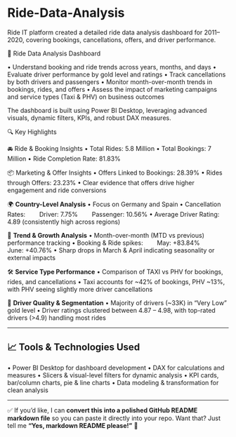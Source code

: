 # Ride-Data-Analysis
Ride IT platform created a detailed ride data analysis dashboard for 2011–2020, covering bookings, cancellations, offers, and driver performance.

🚀 Ride Data Analysis Dashboard

• Understand booking and ride trends across years, months, and days
• Evaluate driver performance by gold level and ratings
• Track cancellations by both drivers and passengers
• Monitor month-over-month trends in bookings, rides, and offers
• Assess the impact of marketing campaigns and service types (Taxi & PHV) on business outcomes

The dashboard is built using Power BI Desktop, leveraging advanced visuals, dynamic filters, KPIs, and robust DAX measures.

🔍 Key Highlights

🚘 Ride & Booking Insights
• Total Rides: 5.8 Million
• Total Bookings: 7 Million
• Ride Completion Rate: 81.83%

📦 Marketing & Offer Insights
• Offers Linked to Bookings: 28.39%
• Rides through Offers: 23.23%
• Clear evidence that offers drive higher engagement and ride conversions

🌍 **Country-Level Analysis**
• Focus on Germany and Spain
• Cancellation Rates:
  Driver: 7.75%
  Passenger: 10.56%
• Average Driver Rating: 4.89 (consistently high across regions)

📅 **Trend & Growth Analysis**
• Month-over-month (MTD vs previous) performance tracking
• Booking & Ride spikes:
  May: +83.84%
  June: +40.76%
• Sharp drops in March & April indicating seasonality or external impacts

🛠️ **Service Type Performance**
• Comparison of TAXI vs PHV for bookings, rides, and cancellations
• Taxi accounts for \~42% of bookings, PHV \~13%, with PHV seeing slightly more driver cancellations

📢 **Driver Quality & Segmentation**
• Majority of drivers (\~33K) in “Very Low” gold level
• Driver ratings clustered between 4.87 – 4.98, with top-rated drivers (>4.9) handling most rides

---

## 📈 Tools & Technologies Used

• Power BI Desktop for dashboard development
• DAX for calculations and measures
• Slicers & visual-level filters for dynamic analysis
• KPI cards, bar/column charts, pie & line charts
• Data modeling & transformation for clean analysis

---

✅ If you’d like, I can **convert this into a polished GitHub README markdown file** so you can paste it directly into your repo. Want that? Just tell me **“Yes, markdown README please!”** 🚀
